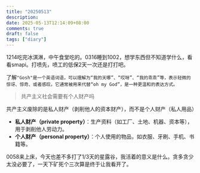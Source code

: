 ```yaml
---
title: "20250513"
description: 
date: 2025-05-13T12:14:09+08:00
comments: true
draft: false
tags: ["diary"]
---
```

1214吃完冰淇淋，中午食堂吃的。0316睡到1002，想学东西但不知道学什么，看看smapi。打喷先，喷工的低保2天一次还是打打吧。

了解`"Gosh"是一个英语词语，可以理解为“我的天哪”、“哎呀”、“我的乖乖”等，表示轻微的惊讶、惊奇、或者感叹。它通常被用来代替“oh my God”，是一种更温和的表达方式。`

> 共产主义社会需要有个人财产吗

共产主义废除的是私人财产（剥削他人的资本财产），而不是个人财产（私人用品）

* **私人财产（private property）**：生产资料（如工厂、土地、机器、资本等），用于剥削他人劳动力。
* **个人财产（personal property）**：个人使用的物品，如衣服、牙刷、手机、书籍等。

0058来上床，今天也差不多打了1/3天的星露谷，我活着的意义是什么。贪多贪少太没必要了，一天下矿死个三次算是终于让我看开了。